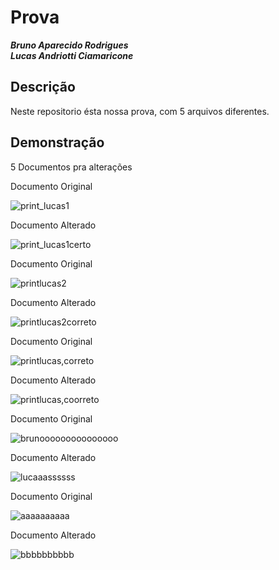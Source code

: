 # Prova 

***Bruno Aparecido Rodrigues***
<br>
***Lucas Andriotti Ciamaricone***

## Descrição

Neste repositorio ésta nossa prova, com 5 arquivos diferentes.

## Demonstração 

5 Documentos pra alterações 

Documento Original

![print_lucas1](https://github.com/LucasAndriotti/Prova-Bruno-Lucas/assets/142831593/3ddc1ab2-536d-4bc4-85c5-c416c7fa7111)


Documento Alterado

![print_lucas1certo](https://github.com/LucasAndriotti/Prova-Bruno-Lucas/assets/142831593/3873ce13-7392-4d2b-a00e-cb6fff0e6ad4)


Documento Original

![printlucas2](https://github.com/LucasAndriotti/Prova-Bruno-Lucas/assets/142831593/ee98ff57-0905-4d86-9e50-8ec3043cab0d)


Documento Alterado

![printlucas2correto](https://github.com/LucasAndriotti/Prova-Bruno-Lucas/assets/142831593/ef8b364d-af22-4095-a196-473932985a57)


Documento Original

![printlucas,correto](https://github.com/LucasAndriotti/Prova-Bruno-Lucas/assets/142831593/9613c9fc-1a37-4d36-9773-f0e03e7eeaac)


Documento Alterado


![printlucas,coorreto](https://github.com/LucasAndriotti/Prova-Bruno-Lucas/assets/142831593/07dd29f3-2f68-43cc-8ddb-be6e59935f4e)


Documento Original 

![brunooooooooooooooo](https://github.com/LucasAndriotti/Prova-Bruno-Lucas/assets/142831593/0677a40a-b0fc-43c0-b9d4-5cca30b9c16c)


Documento Alterado 

![lucaaassssss](https://github.com/LucasAndriotti/Prova-Bruno-Lucas/assets/142831593/7450466f-7f42-4100-ac23-34a1b4179d94)

Documento Original

![aaaaaaaaaa](https://github.com/LucasAndriotti/Prova-Bruno-Lucas/assets/142831593/2ab20b3a-518b-4e9c-a32f-c72f5a57d837)

Documento Alterado

![bbbbbbbbbb](https://github.com/LucasAndriotti/Prova-Bruno-Lucas/assets/142831593/d3e44f19-1ce3-48d2-a8fb-0f10efacb13f)



